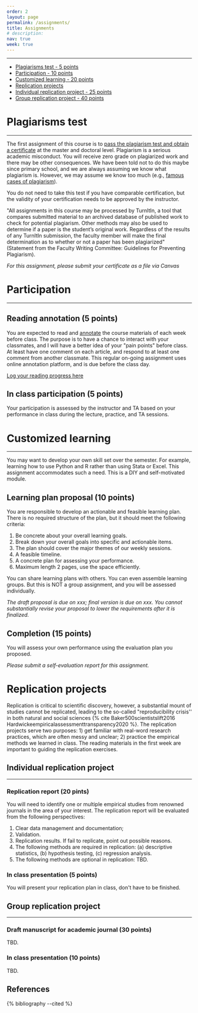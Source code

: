 ```yaml
---
order: 2
layout: page
permalink: /assignments/
title: Assignments
# description:
nav: true
week: true
---
```


---
- [Plagiarisms test - 5 points](#plagiarisms-test)
- [Participation - 10 points](#participation)
- [Customized learning - 20 points](#customized-learning)
- [Replication projects](#replication-projects)
- [Individual replication project - 25 points](#individual-replication-project)
- [Group replication project - 40 points](#group-replication-project)


# Plagiarisms test
----

The first assignment of this course is to [pass the plagiarism test and obtain a certificate](https://plagiarism.iu.edu/index.html) at the master and doctoral level. Plagiarism is a serious academic misconduct. You will receive zero grade on plagiarized work and there may be other consequences. We have been told not to do this maybe since primary school, and we are always assuming we know what plagiarism is. However, we may assume we know too much (e.g., [famous cases of plagiarism](https://www.google.com/search?q=famous+cases+of+plagiarism)).

You do not need to take this test if you have comparable certification, but the validity of your certification needs to be approved by the instructor.

"All assignments in this course may be processed by TurnItIn, a tool that compares submitted material to an archived database of published work to check for potential plagiarism. Other methods may also be used to determine if a paper is the student’s original work. Regardless of the results of any TurnItIn submission, the faculty member will make the final determination as to whether or not a paper has been plagiarized" (Statement from the Faculty Writing Committee: Guidelines for Preventing Plagiarism).

_For this assignment, please submit your certificate as a file via Canvas_


# Participation
---

## Reading annotation (5 points)

You are expected to read and [annotate](#) the course materials of each week before class. The purpose is to have a chance to interact with your classmates, and I will have a better idea of your "pain points" before class. At least have one comment on each article, and respond to at least one comment from another classmate. This regular on-going assignment uses online annotation platform, and is due before the class day.

[Log your reading progress here](#)

## In class participation (5 points)

Your participation is assessed by the instructor and TA based on your performance in class during the lecture, practice, and TA sessions.


# Customized learning
---

You may want to develop your own skill set over the semester. For example, learning how to use Python and R rather than using Stata or Excel. This assignment accommodates such a need. This is a DIY and self-motivated module.

## Learning plan proposal (10 points)

You are responsible to develop an actionable and feasible learning plan. There is no required structure of the plan, but it should meet the following criteria:

1. Be concrete about your overall learning goals.
2. Break down your overall goals into specific and actionable items.
3. The plan should cover the major themes of our weekly sessions.
4. A feasible timeline.
5. A concrete plan for assessing your performance.
6. Maximum length 2 pages, use the space efficiently.

You can share learning plans with others. You can even assemble learning groups. But this is NOT a group assignment, and you will be assessed individually.

_The draft proposal is due on xxx; final version is due on xxx. You cannot substantially revise your proposal to lower the requirements after it is finalized._

## Completion (15 points)

You will assess your own performance using the evaluation plan you proposed.

_Please submit a self-evaluation report for this assignment._

# Replication projects

Replication is critical to scientific discovery, however, a substantial mount of studies cannot be replicated, leading to the so-called "reproducibility crisis'' in both natural and social sciences {% cite Baker500scientistslift2016 Hardwickeempiricalassessmenttransparency2020 %}. The replication projects serve two purposes: 1) get familiar with real-word research practices, which are often messy and unclear; 2) practice the empirical methods we learned in class. The reading materials in the first week are important to guiding the replication exercises.

## Individual replication project
---
### Replication report (20 pints)

You will need to identify one or multiple empirical studies from renowned journals in the area of your interest. The replication report will be evaluated from the following perspectives:

1. Clear data management and documentation;
2. Validation.
3. Replication results. If fail to replicate, point out possible reasons.
4. The following methods are required in replication: (a) descriptive statistics, (b) hypothesis testing, (c) regression analysis.
5. The following methods are optional in replication: TBD.

### In class presentation (5 points)

You will present your replication plan in class, don't have to be finished.

## Group replication project
---
### Draft manuscript for academic journal (30 points)

TBD.

### In class presentation (10 points)

TBD.


References
----------

{% bibliography --cited %}